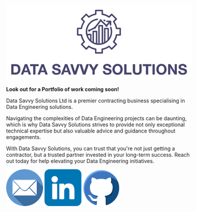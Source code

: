 ![Data Savvy Solutions](/assets/logo-text.png)

**Look out for a Portfolio of work coming soon!**

Data Savvy Solutions Ltd is a premier contracting business specialising in Data Engineering solutions.

Navigating the complexities of Data Engineering projects can be daunting, which is why Data Savvy Solutions strives to provide not only exceptional technical expertise but also valuable advice and guidance throughout engagements.

With Data Savvy Solutions, you can trust that you're not just getting a contractor, but a trusted partner invested in your long-term success. Reach out today for help elevating your Data Engineering initiatives.

[![MailTo](/assets/email-colour.png)](mailto:enquiries@data-savvy-solutions.com) [![LinkedIn](/assets/linkedin-colour-large.png)](https://www.linkedin.com/in/pbudden/) [![GitHub](/assets/github-colour.png)](https://github.com/data-savvy-solutions)

